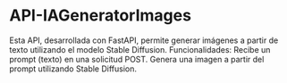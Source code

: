 # API-IAGeneratorImages
 Esta API, desarrollada con FastAPI, permite generar imágenes a partir de texto utilizando el modelo Stable Diffusion.  Funcionalidades:  Recibe un prompt (texto) en una solicitud POST. Genera una imagen a partir del prompt utilizando Stable Diffusion.
